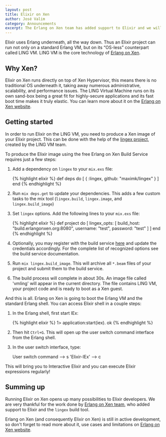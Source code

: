 ```yaml
---
layout: post
title: Elixir on Xen
author: José Valim
category: Announcements
excerpt: The Erlang on Xen team has added support to Elixir and we will tell you how you can use it!
---
```


Elixir uses Erlang underneath, all the way down. Thus an Elixir project can run not only on a standard Erlang VM, but on its &ldquo;OS-less&rdquo; counterpart called LING VM. LING VM is the core technology of [Erlang on Xen](http://erlangonxen.org).

## Why Xen?

Elixir on Xen runs directly on top of Xen Hypervisor, this means there is no traditional OS underneath it, taking away numerous administrative, scalability, and performance issues. The LING Virtual Machine runs on its own sand-box being a great fit for highly-secure applications and its fast boot time makes it truly elastic. You can learn more about it on the [Erlang on Xen website](http://erlangonxen.org).

## Getting started

In order to run Elixir on the LING VM, you need to produce a Xen image of your Elixir project. This can be done with the help of the [lingex project](http://github.com/maximk/lingex), created by the LING VM team.

To produce the Elixir image using the free Erlang on Xen Build Service requires just a few steps:

1. Add a dependency on `lingex` to your `mix.exs` file:

    {% highlight elixir %}
    def deps do
      [ { :lingex, github: "maximk/lingex" } ]
    end
    {% endhighlight %}

2. Run `mix deps.get` to update your dependencies. This adds a few custom tasks
to the mix tool (`lingex.build`, `lingex.image`, and `lingex.build_image`)

3. Set `lingex` options. Add the following lines to your `mix.exs` file:

    {% highlight elixir %}
    def project do
      [ lingex_opts: [
          build_host: "build.erlangonxen.org:8080",
    			username: "test",
    			password: "test" ] ]
    end
    {% endhighlight %}

4. Optionally, you may register with the build service [here](http://build.erlangonxen.org/register) and update the credentials accordingly. For the complete list of recognized options see the build service documentation.

5. Run `mix lingex.build_image`. This will archive all `*.beam` files of your project and submit them to the build service.

6. The build process will complete in about 30s. An image file called 'vmling' will appear in the current directory. The file contains LING VM, your project code and is ready to boot as a Xen guest.

And this is all. Erlang on Xen is going to boot the Erlang VM and the standard Erlang shell. You can access Elixir shell in a couple steps:

1. In the Erlang shell, first start IEx:

    {% highlight elixir %}
    1> application:start(iex).
    ok
    {% endhighlight %}


2. Then hit `Ctrl+G`. This will open up the user switch command interface from the Erlang shell.

3. In the user switch interface, type:

    User switch command
     --> s 'Elixir-IEx'
     --> c

This will bring you to Interactive Elixir and you can execute Elixir expressions regularly!

## Summing up

Running Elixir on Xen opens up many possibilities to Elixir developers. We are very thankful for the work done by [Erlang on Xen team](http://erlangonxen.org), who added support to Elixir and the `lingex` build tool.

Erlang on Xen (and consequently Elixir on Xen) is still in active development, so don't forget to read more about it, use cases and limitations on [Erlang on Xen website](http://erlangonxen.org/).
